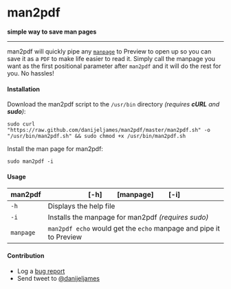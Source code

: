 man2pdf
=======
  
**simple way to save man pages**
  
------

man2pdf will quickly pipe any [`manpage`](http://en.wikipedia.org/wiki/Man_page) to Preview to open up so you can save it as a `PDF` to make life easier to read it. Simply call the manpage you want as the first positional parameter after `man2pdf` and it will do the rest for you. No hassles!  

#### Installation #
Download the man2pdf script to the `/usr/bin` directory _(requires **cURL** and **sudo**)_:
````
sudo curl "https://raw.github.com/danijeljames/man2pdf/master/man2pdf.sh" -o "/usr/bin/man2pdf.sh" && sudo chmod +x /usr/bin/man2pdf.sh
````
Install the man page for man2pdf:
````
sudo man2pdf -i
````
#### Usage #
| man2pdf | [-h]&nbsp;&nbsp;&nbsp;&nbsp;&nbsp;&nbsp;&nbsp;&nbsp;[manpage]&nbsp;&nbsp;&nbsp;&nbsp;&nbsp;&nbsp;&nbsp;&nbsp;[-i] |
|---------|---------------------|
| `-h` | Displays the help file |
| `-i` | Installs the manpage for man2pdf _(requires sudo)_ |
| `manpage` | `man2pdf echo` would get the `echo` manpage and pipe it to Preview |

#### Contribution #
- Log a [bug report](https://github.com/danijeljames/man2pdf/issues/new)
- Send tweet to [@danijeljames](https://twitter.com/danijeljames)
